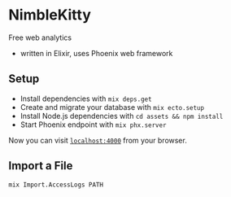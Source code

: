 # NimbleKitty

Free web analytics

- written in Elixir, uses Phoenix web framework

## Setup

  * Install dependencies with `mix deps.get`
  * Create and migrate your database with `mix ecto.setup`
  * Install Node.js dependencies with `cd assets && npm install`
  * Start Phoenix endpoint with `mix phx.server`

Now you can visit [`localhost:4000`](http://localhost:4000) from your browser.

## Import a File

`mix Import.AccessLogs PATH`
